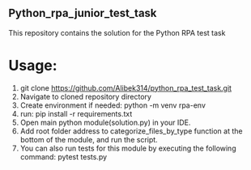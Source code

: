 ## Python_rpa_junior_test_task
This repository contains the solution for the Python RPA test task 
# Usage:
1. git clone https://github.com/Alibek314/python_rpa_test_task.git
2. Navigate to cloned repository directory
3. Create environment if needed: python -m venv rpa-env
4. run: pip install -r requirements.txt
5. Open main python module(solution.py) in your IDE.
6. Add root folder address to categorize_files_by_type function at the bottom of the module, and run the script.
7. You can also run tests for this module by executing the following command: pytest tests.py
